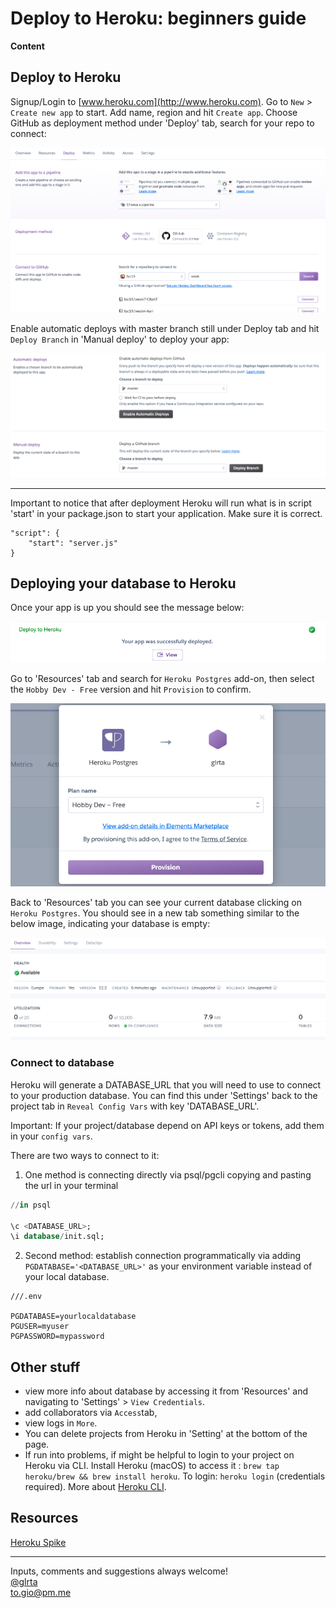# Deploy to Heroku: beginners guide

**Content**

## **Deploy to Heroku**

Signup/Login to [www.heroku.com](http://www.heroku.com). Go to `New` > `Create new app` to start. Add name, region and hit `Create app`. Choose GitHub as deployment method under 'Deploy' tab, search for your repo to connect: 

![Deploy%20to%20Heroku%20beginners%20guide%20e1dee2ab8987423d8d3ae90769d9bfe7/Screenshot_2020-05-21_at_21.40.17.png](./img/Screenshot_2020-05-21_at_21.40.17.png)

Enable automatic deploys with master branch still under Deploy tab and hit `Deploy Branch` in 'Manual deploy' to deploy your app:

![Deploy%20to%20Heroku%20beginners%20guide%20e1dee2ab8987423d8d3ae90769d9bfe7/Screenshot_2020-05-21_at_21.42.46.png](./img/Screenshot_2020-05-21_at_21.42.46.png)

---

Important to notice that after deployment Heroku will run what is in script 'start' in your package.json to start your application. Make sure it is correct.

```
"script": {
	"start": "server.js"
}
```

## **Deploying your database to Heroku**

Once your app is up you should see the message below:

![Deploy%20to%20Heroku%20beginners%20guide%20e1dee2ab8987423d8d3ae90769d9bfe7/Screenshot_2020-05-21_at_21.51.32.png](./img/Screenshot_2020-05-21_at_21.51.32.png)

Go to 'Resources' tab and search for `Heroku Postgres` add-on, then select the `Hobby Dev - Free` version and hit `Provision` to confirm.

![Deploy%20to%20Heroku%20beginners%20guide%20e1dee2ab8987423d8d3ae90769d9bfe7/Screenshot_2020-05-21_at_21.54.20.png](./img/Screenshot_2020-05-21_at_21.54.20.png)

Back to 'Resources' tab you can see your current database clicking on `Heroku Postgres`. You should see in a new tab something similar to the below image, indicating your database is empty:

![Deploy%20to%20Heroku%20beginners%20guide%20e1dee2ab8987423d8d3ae90769d9bfe7/Screenshot_2020-05-21_at_22.02.27.png](./img/Screenshot_2020-05-21_at_22.02.27.png)

### **Connect to database**

Heroku will generate a DATABASE_URL that you will need to use to connect to your production database. You can find this under 'Settings' back to the project tab in `Reveal Config Vars` with key 'DATABASE_URL'. 

Important: If your project/database depend on API keys or tokens, add them in your `config vars`.

There are two ways to connect to it:

1.  One method is connecting directly via psql/pgcli copying and pasting the url in your terminal 

```sql
//in psql

\c <DATABASE_URL>;
\i database/init.sql;
```

2. Second method: establish connection programmatically via adding `PGDATABASE='<DATABASE_URL>'` as your environment variable instead of your local database. 

```
///.env

PGDATABASE=yourlocaldatabase
PGUSER=myuser
PGPASSWORD=mypassword
```

## Other stuff

- view more info about database by accessing it from 'Resources' and navigating to 'Settings' > `View Credentials`.
- add collaborators via `Access`tab,
- view logs in `More`.
- You can delete projects from Heroku in 'Setting' at the bottom of the page.
- If run into problems, if might be helpful to login to your project on Heroku via CLI. Install Heroku  (macOS) to access it : `brew tap heroku/brew && brew install heroku`. To login: `heroku login` (credentials required). More about [Heroku CLI](https://devcenter.heroku.com/articles/heroku-cli-commands).

## Resources

[Heroku Spike](https://github.com/fac19/research/blob/master/week4/heroku.md)

---

Inputs, comments and suggestions always welcome!</br>
[@glrta](https://github.com/glrta)</br>
to.gio@pm.me